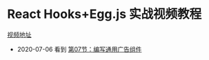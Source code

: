 # React Hooks+Egg.js 实战视频教程

[视频地址](https://www.bilibili.com/video/BV1CJ411377B?p=2)

+ 2020-07-06 看到 [第07节：编写通用广告组件](https://www.bilibili.com/video/BV1CJ411377B?p=7)
